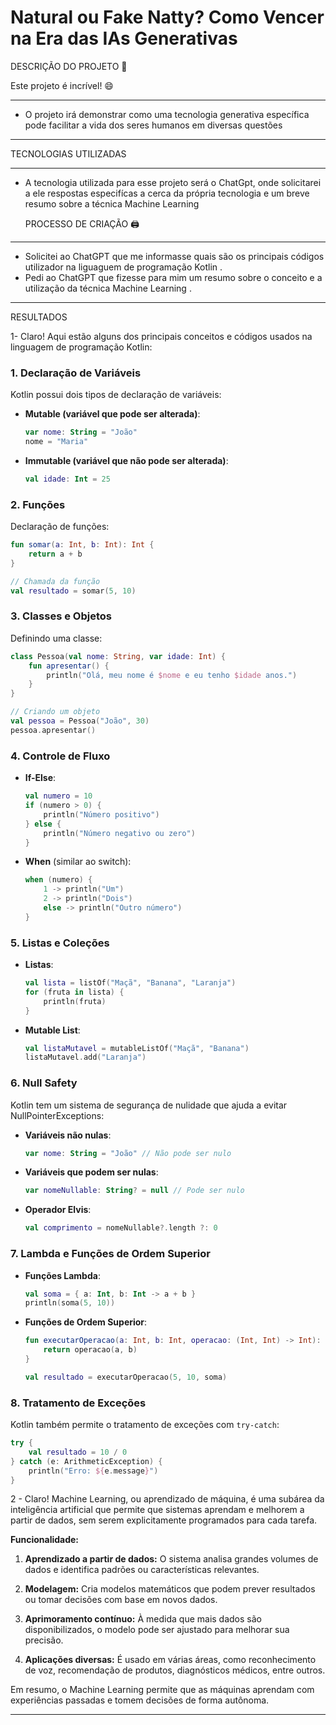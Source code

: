# Natural ou Fake Natty? Como Vencer na Era das IAs Generativas


DESCRIÇÃO DO PROJETO 🚀

Este projeto é incrível! 😄

______________________________________________________________________________________________________________________________________________________________________________________________

- O projeto irá demonstrar como uma tecnologia generativa específica pode facilitar a vida dos seres humanos em diversas questões
_____________________________________________________________________________________________________________________________________________________________________________________________
TECNOLOGIAS UTILIZADAS
_____________________________________________________________________________________________________________________________________________________________________________________________
- A tecnologia utilizada para esse projeto será o ChatGpt, onde solicitarei a ele respostas especifícas a cerca da própria tecnologia e um breve resumo sobre a técnica Machine Learning

  PROCESSO DE CRIAÇÃO 🖨️
_____________________________________________________________________________________________________________________________________________________________________________________________

- Solicitei ao ChatGPT que me informasse quais são os principais códigos utilizador na liguaguem de programação Kotlin .
- Pedi ao ChatGPT que fizesse para mim um resumo sobre o conceito e a utilização da técnica Machine Learning .

___________________________________________________________________________________________________________________________________________________________________________________________

RESULTADOS 

1- Claro! Aqui estão alguns dos principais conceitos e códigos usados na linguagem de programação Kotlin:

### 1. **Declaração de Variáveis**

Kotlin possui dois tipos de declaração de variáveis:

- **Mutable (variável que pode ser alterada)**:
  ```kotlin
  var nome: String = "João"
  nome = "Maria"
  ```

- **Immutable (variável que não pode ser alterada)**:
  ```kotlin
  val idade: Int = 25
  ```

### 2. **Funções**

Declaração de funções:
```kotlin
fun somar(a: Int, b: Int): Int {
    return a + b
}

// Chamada da função
val resultado = somar(5, 10)
```

### 3. **Classes e Objetos**

Definindo uma classe:
```kotlin
class Pessoa(val nome: String, var idade: Int) {
    fun apresentar() {
        println("Olá, meu nome é $nome e eu tenho $idade anos.")
    }
}

// Criando um objeto
val pessoa = Pessoa("João", 30)
pessoa.apresentar()
```

### 4. **Controle de Fluxo**

- **If-Else**:
  ```kotlin
  val numero = 10
  if (numero > 0) {
      println("Número positivo")
  } else {
      println("Número negativo ou zero")
  }
  ```

- **When** (similar ao switch):
  ```kotlin
  when (numero) {
      1 -> println("Um")
      2 -> println("Dois")
      else -> println("Outro número")
  }
  ```

### 5. **Listas e Coleções**

- **Listas**:
  ```kotlin
  val lista = listOf("Maçã", "Banana", "Laranja")
  for (fruta in lista) {
      println(fruta)
  }
  ```

- **Mutable List**:
  ```kotlin
  val listaMutavel = mutableListOf("Maçã", "Banana")
  listaMutavel.add("Laranja")
  ```

### 6. **Null Safety**

Kotlin tem um sistema de segurança de nulidade que ajuda a evitar NullPointerExceptions:

- **Variáveis não nulas**:
  ```kotlin
  var nome: String = "João" // Não pode ser nulo
  ```

- **Variáveis que podem ser nulas**:
  ```kotlin
  var nomeNullable: String? = null // Pode ser nulo
  ```

- **Operador Elvis**:
  ```kotlin
  val comprimento = nomeNullable?.length ?: 0
  ```

### 7. **Lambda e Funções de Ordem Superior**

- **Funções Lambda**:
  ```kotlin
  val soma = { a: Int, b: Int -> a + b }
  println(soma(5, 10))
  ```

- **Funções de Ordem Superior**:
  ```kotlin
  fun executarOperacao(a: Int, b: Int, operacao: (Int, Int) -> Int): Int {
      return operacao(a, b)
  }
  
  val resultado = executarOperacao(5, 10, soma)
  ```

### 8. **Tratamento de Exceções**

Kotlin também permite o tratamento de exceções com `try-catch`:
```kotlin
try {
    val resultado = 10 / 0
} catch (e: ArithmeticException) {
    println("Erro: ${e.message}")
}
```

2 - Claro! Machine Learning, ou aprendizado de máquina, é uma subárea da inteligência artificial que permite que sistemas aprendam e melhorem a partir de dados, sem serem explicitamente programados para cada tarefa.

**Funcionalidade:**

1. **Aprendizado a partir de dados:** O sistema analisa grandes volumes de dados e identifica padrões ou características relevantes.
   
2. **Modelagem:** Cria modelos matemáticos que podem prever resultados ou tomar decisões com base em novos dados.

3. **Aprimoramento contínuo:** À medida que mais dados são disponibilizados, o modelo pode ser ajustado para melhorar sua precisão.

4. **Aplicações diversas:** É usado em várias áreas, como reconhecimento de voz, recomendação de produtos, diagnósticos médicos, entre outros.

Em resumo, o Machine Learning permite que as máquinas aprendam com experiências passadas e tomem decisões de forma autônoma.
__________________________________________________________________________________________________________________________________________________________________________________________





